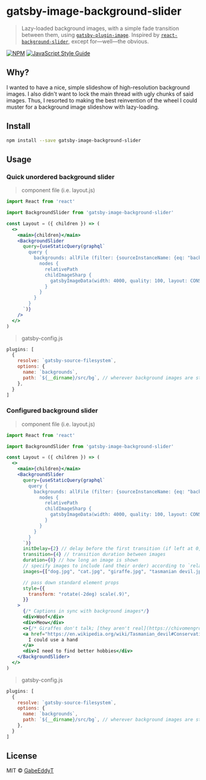 # gatsby-image-background-slider

> Lazy-loaded background images, with a simple fade transition between them, using [`gatsby-plugin-image`](https://www.npmjs.com/package/gatsby-image). Inspired by [`react-background-slider`](https://www.npmjs.com/package/react-background-slider), except for—well—the obvious.

[![NPM](https://img.shields.io/npm/v/gatsby-image-background-slider.svg)](https://www.npmjs.com/package/gatsby-image-background-slider) [![JavaScript Style Guide](https://img.shields.io/badge/code_style-standard-brightgreen.svg)](https://standardjs.com)

## Why?

I wanted to have a nice, simple slideshow of high-resolution background images. I also didn't want to lock the main thread with ugly chunks of said images. Thus, I resorted to making the best reinvention of the wheel I could muster for a background image slideshow with lazy-loading.

## Install

```bash
npm install --save gatsby-image-background-slider
```

## Usage

### Quick unordered background slider
> component file (i.e. layout.js)
```jsx
import React from 'react'

import BackgroundSlider from 'gatsby-image-background-slider'

const Layout = ({ children }) => (
  <>
    <main>{children}</main>
    <BackgroundSlider 
      query={useStaticQuery(graphql`
        query {
          backgrounds: allFile (filter: {sourceInstanceName: {eq: "backgrounds"}}){
            nodes {
              relativePath
              childImageSharp {
                gatsbyImageData(width: 4000, quality: 100, layout: CONSTRAINED)
              }
            }
          }
        }
      `)}
    />
  </>
)  
```
> gatsby-config.js
```js
plugins: [
  {
    resolve: `gatsby-source-filesystem`,
    options: {
      name: `backgrounds`,
      path: `${__dirname}/src/bg`, // wherever background images are stored
    },
  }
]
```

### Configured background slider
> component file (i.e. layout.js)
```jsx
import React from 'react'

import BackgroundSlider from 'gatsby-image-background-slider'

const Layout = ({ children }) => (
  <>
    <main>{children}</main>
    <BackgroundSlider 
      query={useStaticQuery(graphql`
        query {
          backgrounds: allFile (filter: {sourceInstanceName: {eq: "backgrounds"}}){
            nodes {
              relativePath
              childImageSharp {
                gatsbyImageData(width: 4000, quality: 100, layout: CONSTRAINED)
              }
            }
          }
        }
      `)}
      initDelay={2} // delay before the first transition (if left at 0, the first image will be skipped initially)
      transition={4} // transition duration between images
      duration={8} // how long an image is shown
      // specify images to include (and their order) according to `relativePath`
      images={["dog.jpg", "cat.jpg", "giraffe.jpg", "tasmanian devil.jpg", "gabe.jpg"]} 

      // pass down standard element props
      style={{
        transform: "rotate(-2deg) scale(.9)",
      }}           
    > 
      {/* Captions in sync with background images*/}
      <div>Woof</div>
      <div>Meow</div>
      <>{/* Giraffes don't talk; [they aren't real](https://chivomengro.com/2017/10/23/the-truth-comes-out-giraffes-are-a-hoax/) */}</>
      <a href="https://en.wikipedia.org/wiki/Tasmanian_devil#Conservation_status">
        I could use a hand
      </a>
      <div>I need to find better hobbies</div>
    </BackgroundSlider>
  </>
)  
```
> gatsby-config.js
```js
plugins: [
  {
    resolve: `gatsby-source-filesystem`,
    options: {
      name: `backgrounds`,
      path: `${__dirname}/src/bg`, // wherever background images are stored
    },
  }
]
```

## License

MIT © [GabeEddyT](https://github.com/GabeEddyT)

